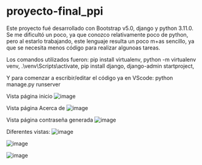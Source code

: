 # proyecto-final_ppi

Este proyecto fué desarrollado con Bootstrap v5.0, django y python 3.11.0.
Se me dificultó un poco, ya que conozco relativamente poco de python, pero al estarlo trabajando, este lenguaje resulta un poco m+as sencillo, ya que se necesita menos código
para realizar algunoas tareas.

Los comandos utilizados fueron:
pip install virtualenv,
python -m virtualenv venv,
.\venv\Scripts\activate,
pip install django,
django-admin startproject,

Y para comenzar a escribir/editar el código ya en VScode:
python manage.py runserver

Vista página inicio
![image](https://user-images.githubusercontent.com/70908270/205816210-ddecf4ff-ba35-4bdd-a80a-0a1fe98319a6.png)

Vista página Acerca de
![image](https://user-images.githubusercontent.com/70908270/205816536-6825a0e3-c8bb-4e71-ac1d-201be0c9e92b.png)

Vista página contraseña generada
![image](https://user-images.githubusercontent.com/70908270/205816621-8f47277f-af69-49f5-83d8-917a8402cedb.png)

Diferentes vistas:
![image](https://user-images.githubusercontent.com/70908270/205816866-600f09ec-bc93-48c5-b285-9a42f9a32e78.png)

![image](https://user-images.githubusercontent.com/70908270/205816975-624e8291-01ba-4b98-bee4-39fcb8364030.png)


![image](https://user-images.githubusercontent.com/70908270/205816921-7aade0ab-0358-4a98-a21d-dd4bf6610191.png)
